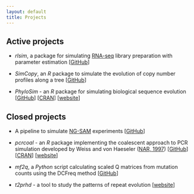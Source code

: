 ```yaml
---
layout: default
title: Projects 
---
```


## Active projects

* *rlsim*, a package for simulating [RNA-seq](http://en.wikipedia.org/wiki/RNA-Seq) library preparation with parameter estimation \[[GitHub](http://bit.ly/rlsim-git)\]

* *SimCopy*, an *R* package to simulate the evolution of copy number profiles along a tree \[[GitHub](https://github.com/sbotond/simcopy)\]

* *PhyloSim* - an *R* package for simulating biological sequence evolution \[[GitHub](https://github.com/sbotond/phylosim)\] \[[CRAN](http://cran.r-project.org/web/packages/phylosim)\] \[[website](http://www.ebi.ac.uk/goldman-srv/phylosim)\]

## Closed projects

* A pipeline to simulate [NG-SAM](http://dx.doi.org/10.1371/journal.pone.0043359) experiments \[[GitHub](https://github.com/sbotond/paper-ng-sam)\]

* *pcrcoal* - an *R* package implementing the coalescent approach to PCR simulation developed by Weiss and von Haeseler ([NAR, 1997](http://www.ncbi.nlm.nih.gov/pmc/articles/PMC146862)) \[[GitHub](https://github.com/sbotond/pcrcoal)\] \[[CRAN](http://cran.r-project.org/web/packages/pcrcoal)\] \[[website](http://www.ebi.ac.uk/goldman-srv/pcrcoal)\]

* *mf2q*, a *Python* script calculating scaled Q matrices from mutation counts using the DCFreq method \[[GitHub](https://github.com/sbotond/mf2q)\]

* *t2prhd* -  a tool to study the patterns of repeat evolution \[[website](http://t2prhd.sourceforge.net/)\]

